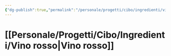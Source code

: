 ```yaml
---
{"dg-publish":true,"permalink":"/personale/progetti/cibo/ingredienti/vino-rosso/"}
---
```


# [[Personale/Progetti/Cibo/Ingredienti/Vino rosso\|Vino rosso]]

